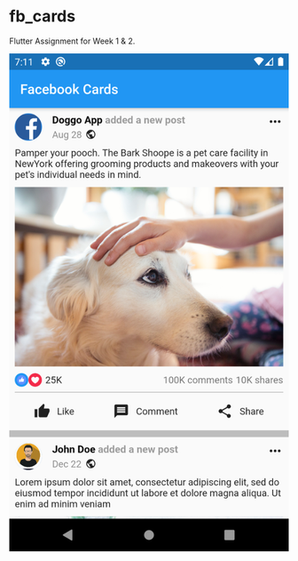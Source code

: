 # fb_cards

Flutter Assignment for Week 1 & 2.

![image](https://github.com/sonish777/flutter-fb-cards/blob/master/screenshots/1.png)

